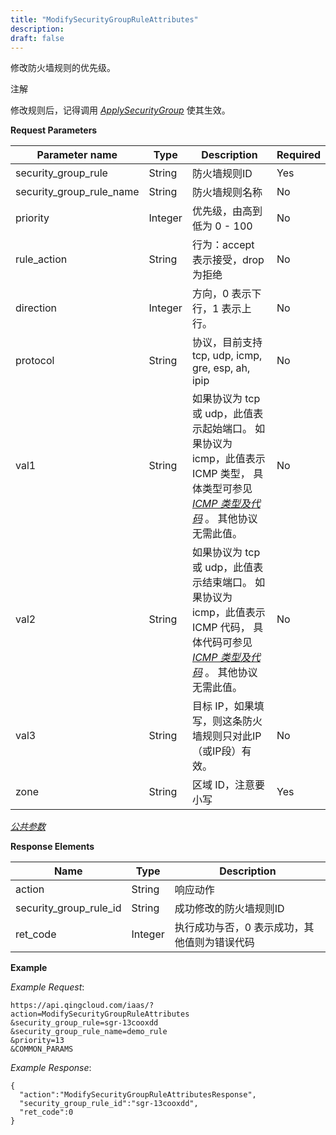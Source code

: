 ```yaml
---
title: "ModifySecurityGroupRuleAttributes"
description: 
draft: false
---
```




修改防火墙规则的优先级。

注解

修改规则后，记得调用 [_ApplySecurityGroup_](../apply_security_group/) 使其生效。

**Request Parameters**

| Parameter name | Type | Description | Required |
| --- | --- | --- | --- |
| security_group_rule | String | 防火墙规则ID | Yes |
| security_group_rule_name | String | 防火墙规则名称 | No |
| priority | Integer | 优先级，由高到低为 0 - 100 | No |
| rule_action | String | 行为：accept 表示接受，drop 为拒绝 | No |
| direction | Integer | 方向，0 表示下行，1 表示上行。 | No |
| protocol | String | 协议，目前支持 tcp, udp, icmp, gre, esp, ah, ipip | No |
| val1 | String | 如果协议为 tcp 或 udp，此值表示起始端口。 如果协议为 icmp，此值表示 ICMP 类型， 具体类型可参见 [_ICMP 类型及代码_](/development_docs/api/common/security_group_rule_icmp_type/) 。 其他协议无需此值。 | No |
| val2 | String | 如果协议为 tcp 或 udp，此值表示结束端口。 如果协议为 icmp，此值表示 ICMP 代码， 具体代码可参见 [_ICMP 类型及代码_](/development_docs/api/common/security_group_rule_icmp_type/) 。 其他协议无需此值。 | No |
| val3 | String | 目标 IP，如果填写，则这条防火墙规则只对此IP（或IP段）有效。 | No |
| zone | String | 区域 ID，注意要小写 | Yes |

[_公共参数_](../../parameters/)

**Response Elements**

| Name | Type | Description |
| --- | --- | --- |
| action | String | 响应动作 |
| security_group_rule_id | String | 成功修改的防火墙规则ID |
| ret_code | Integer | 执行成功与否，0 表示成功，其他值则为错误代码 |

**Example**

_Example Request_:

```
https://api.qingcloud.com/iaas/?action=ModifySecurityGroupRuleAttributes
&security_group_rule=sgr-13cooxdd
&security_group_rule_name=demo_rule
&priority=13
&COMMON_PARAMS
```

_Example Response_:

```
{
  "action":"ModifySecurityGroupRuleAttributesResponse",
  "security_group_rule_id":"sgr-13cooxdd",
  "ret_code":0
}
```

